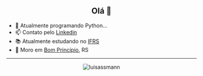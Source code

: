 <h2 align="center">Olá 👋</h1>


 - 🌱 Atualmente programando Python...
 - 📫 Contato pelo [Linkedin](https://www.linkedin.com/in/assmannluisdev84/)
 - 📚 Atualmente estudando no [IFRS](https://ifrs.edu.br/feliz/)
 - 🏡 Moro em [Bom Princípio](https://www.google.com/search?q=bom+princ%C3%ADpio&oq=bom+princ%C3%ADpio&aqs=chrome..69i57j0l5j69i60.6396j0j7&sourceid=chrome&ie=UTF-8), RS
-----

<p align="center"> <img src="https://komarev.com/ghpvc/?username=luisassmann" alt="luisassmann" /> </p>
